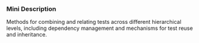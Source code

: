 ### Mini Description

Methods for combining and relating tests across different hierarchical levels, including dependency management and mechanisms for test reuse and inheritance.
